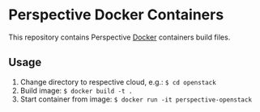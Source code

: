 # Perspective Docker Containers
This repository contains Perspective [Docker](http://docker.com/) containers build files.

## Usage
1. Change directory to respective cloud, e.g.: ```$ cd openstack```
2. Build image: ```$ docker build -t .```
3. Start container from image: ```$ docker run -it perspective-openstack```
